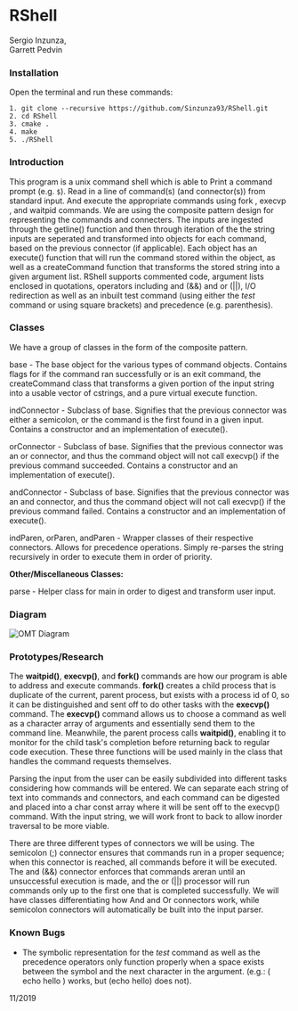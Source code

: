 # RShell

Sergio Inzunza,   
Garrett Pedvin

 ### Installation
Open the terminal and run these commands:
```
1. git clone --recursive https://github.com/Sinzunza93/RShell.git
2. cd RShell
3. cmake .
4. make
5. ./RShell
```

### Introduction
This program is a unix command shell which is able to Print a command prompt (e.g. `$`). Read in a line of command(s) (and connector(s)) from standard input. And execute the appropriate commands using fork , execvp , and waitpid commands. We are using the composite pattern design for representing the commands and connecters. The inputs are ingested through the getline() function and then through iteration of the the string inputs are seperated and transformed into objects for each command, based on the previous connector (if applicable). Each object has an execute() function that will run the command stored within the object, as well as a createCommand function that transforms the stored string into a given argument list. RShell supports commented code, argument lists enclosed in quotations, operators including and (&&) and or (||), I/O redirection as well as an inbuilt test command (using either the *test* command or using square brackets) and precedence (e.g. parenthesis).

### Classes
We have a group of classes in the form of the composite pattern.

base - The base object for the various types of command objects. Contains flags for if the command ran successfully or is an exit command, the createCommand class that transforms a given portion of the input string into a usable vector of cstrings, and a pure virtual execute function.

indConnector - Subclass of base. Signifies that the previous connector was either a semicolon, or the command is the first found in a given input. Contains a constructor and an implementation of execute().

orConnector - Subclass of base. Signifies that the previous connector was an or connector, and thus the command object will not call execvp() if the previous command succeeded. Contains a constructor and an implementation of execute().

andConnector - Subclass of base. Signifies that the previous connector was an and connector, and thus the command object will not call execvp() if the previous command failed. Contains a constructor and an implementation of execute().

indParen, orParen, andParen - Wrapper classes of their respective connectors. Allows for precedence operations. Simply re-parses the string recursively in order to execute them in order of priority.

**Other/Miscellaneous Classes:**

parse - Helper class for main in order to digest and transform user input.

### Diagram
![OMT Diagram](https://github.com/Sinzunza93/RShell/blob/master/images/OMT%20Diagram.jpeg)

### Prototypes/Research
The **waitpid()**, **execvp()**, and **fork()** commands are how our program is able to address and execute commands. **fork()** creates a child process that is duplicate of the current, parent process, but exists with a process id of 0, so it can be distinguished and sent off to do other tasks with the **execvp()** command. The **execvp()** command allows us to choose a command as well as a character array of arguments and essentially send them to the command line. Meanwhile, the parent process calls **waitpid()**, enabling it to monitor for the child task's completion before returning back to regular code execution. These three functions will be used mainly in the class that handles the command requests themselves.

Parsing the input from the user can be easily subdivided into different tasks considering how commands will be entered. We can separate each string of text into commands and connectors, and each command can be digested and placed into a char const array where it will be sent off to the execvp() command. With the input string, we will work front to back to allow inorder traversal to be more viable. 

There are three different types of connectors we will be using. The semicolon (;) connector ensures that commands run in a proper sequence; when this connector is reached, all commands before it will be executed. The and (&&) connector enforces that commands areran until an unsuccessful execution is made, and the or (||) processor will run commands only up to the first one that is completed successfully. We will have classes differentiating how And and Or connectors work, while semicolon connectors will automatically be built into the input parser.

### Known Bugs 
- The symbolic representation for the *test* command as well as the precedence operators only function properly when a space exists between the symbol and the next character in the argument. (e.g.: ( echo hello ) works, but (echo hello) does not).


11/2019
